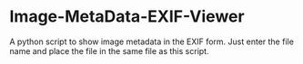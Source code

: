 # Image-MetaData-EXIF-Viewer
A python script to show image metadata in the EXIF form. Just enter the file name and place the file in the same file as this script.
